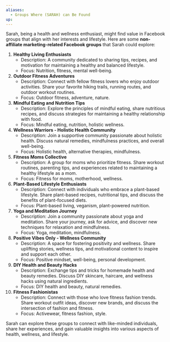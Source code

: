 ```yaml
---
aliases:
  - Groups Where (SARAH) can Be Found
up:
---
```

Sarah, being a health and wellness enthusiast, might find value in Facebook groups that align with her interests and lifestyle. Here are some **non-affiliate marketing-related Facebook groups** that Sarah could explore:

1. **Healthy Living Enthusiasts**
   - Description: A community dedicated to sharing tips, recipes, and motivation for maintaining a healthy and balanced lifestyle.
   - Focus: Nutrition, fitness, mental well-being. 
2. **Outdoor Fitness Adventures**
   - Description: Connect with fellow fitness lovers who enjoy outdoor activities. Share your favorite hiking trails, running routes, and outdoor workout routines.
   - Focus: Outdoor fitness, adventure, nature.
3. **Mindful Eating and Nutrition Tips**
   - Description: Explore the principles of mindful eating, share nutritious recipes, and discuss strategies for maintaining a healthy relationship with food.
   - Focus: Mindful eating, nutrition, holistic wellness.
4. **Wellness Warriors - Holistic Health Community**
   - Description: Join a supportive community passionate about holistic health. Discuss natural remedies, mindfulness practices, and overall well-being.
   - Focus: Holistic health, alternative therapies, mindfulness.
5. **Fitness Moms Collective**
   - Description: A group for moms who prioritize fitness. Share workout routines, parenting tips, and experiences related to maintaining a healthy lifestyle as a mom.
   - Focus: Fitness for moms, motherhood, wellness.
6. **Plant-Based Lifestyle Enthusiasts**
   - Description: Connect with individuals who embrace a plant-based lifestyle. Share plant-based recipes, nutritional tips, and discuss the benefits of plant-focused diets.
   - Focus: Plant-based living, veganism, plant-powered nutrition.
7. **Yoga and Meditation Journey**
   - Description: Join a community passionate about yoga and meditation. Share your journey, ask for advice, and discover new techniques for relaxation and mindfulness.
   - Focus: Yoga, meditation, mindfulness.
8. **Positive Vibes Only - Wellness Community**
   - Description: A space for fostering positivity and wellness. Share uplifting stories, wellness tips, and motivational content to inspire and support each other.
   - Focus: Positive mindset, well-being, personal development.
9. **DIY Health and Beauty Hacks**
   - Description: Exchange tips and tricks for homemade health and beauty remedies. Discuss DIY skincare, haircare, and wellness hacks using natural ingredients.
   - Focus: DIY health and beauty, natural remedies.
10. **Fitness Fashionistas**
    - Description: Connect with those who love fitness fashion trends. Share workout outfit ideas, discover new brands, and discuss the intersection of fashion and fitness.
    - Focus: Activewear, fitness fashion, style.

Sarah can explore these groups to connect with like-minded individuals, share her experiences, and gain valuable insights into various aspects of health, wellness, and lifestyle.
